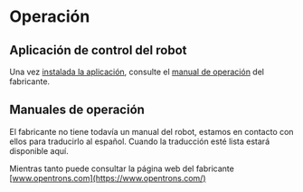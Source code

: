 # Operación

## Aplicación de control del robot

Una vez [instalada la aplicación](../software/control.md), consulte
el [manual de operación](https://support.opentrons.com/en/articles/2687586-get-started-connect-to-your-ot-2-over-usb) del fabricante.

## Manuales de operación

El fabricante no tiene todavía un manual del robot, estamos en contacto
con ellos para traducirlo al español. Cuando la traducción esté lista
estará disponible aquí.

Mientras tanto puede consultar la página web del fabricante [www.opentrons.com](https://www.opentrons.com/)

